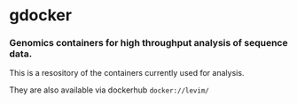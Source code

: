 # gdocker

### Genomics containers for high throughput analysis of sequence data.

This is a resository of the containers currently used for analysis. 

They are also available via dockerhub `docker://levim/`

